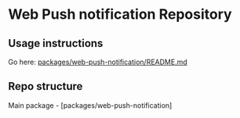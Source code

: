 # Web Push notification Repository

## Usage instructions

Go here:
[packages/web-push-notification/README.md](https://github.com/MedLeon/web-push-notification/tree/main/packages/web-push-notification#readme)

## Repo structure

Main package - [packages/web-push-notification]
